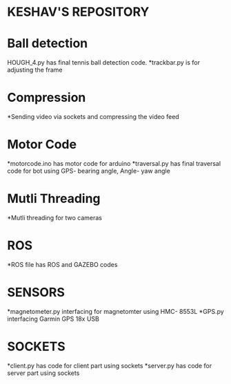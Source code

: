 # KESHAV'S REPOSITORY
# Ball detection
  HOUGH_4.py has final tennis ball detection code.
  *trackbar.py is for adjusting the frame
# Compression
  *Sending video via sockets and compressing the video feed
# Motor Code
  *motorcode.ino has motor code for arduino
  *traversal.py has final traversal code for bot using GPS- bearing angle, Angle- yaw angle
# Mutli Threading
  *Mutli threading for two cameras
# ROS
  *ROS file has ROS and GAZEBO codes
# SENSORS
  *magnetometer.py interfacing for magnetomter using HMC- 8553L
  *GPS.py interfacing Garmin GPS 18x USB
# SOCKETS
  *client.py has code for client part using sockets
  *server.py has code for server part using sockets
